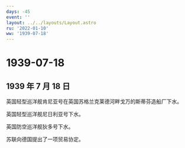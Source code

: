 ```yaml
---
days: -45
event: ''
layout: ../../layouts/Layout.astro
ru: '2022-01-10'
ww: '1939-07-18'
---
```


# 1939-07-18

## 1939 年 7 月 18 日

英国轻型巡洋舰肯尼亚号在英国苏格兰克莱德河畔戈万的斯蒂芬造船厂下水。

英国轻型巡洋舰尼日利亚号下水。

英国防空巡洋舰狄多号下水。

苏联向德国提出了一项贸易协定。